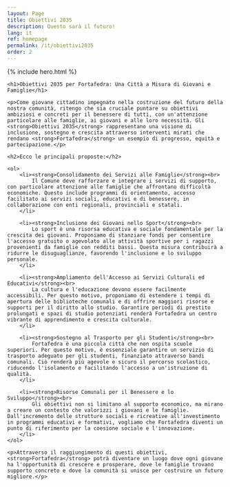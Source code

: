 ```yaml
---
layout: Page
title: Obiettivi 2035
description: Questo sarà il futuro!
lang: it
ref: homepage
permalink: /it/obiettivi2035
order: 2
---
```


{% include hero.html %}

<main class="container my-4" markdown="1">

    <h1>Obiettivi 2035 per Fortafedra: Una Città a Misura di Giovani e Famiglie</h1>
    
    <p>Come giovane cittadino impegnato nella costruzione del futuro della nostra comunità, ritengo che sia cruciale puntare su obiettivi ambiziosi e concreti per il benessere di tutti, con un'attenzione particolare alle famiglie, ai giovani e alle loro necessità. Gli <strong>Obiettivi 2035</strong> rappresentano una visione di inclusione, sostegno e crescita attraverso interventi mirati che rendano <strong>Fortafedra</strong> un esempio di progresso, equità e partecipazione.</p>

    <h2>Ecco le principali proposte:</h2>

    <ol>
        <li><strong>Consolidamento dei Servizi alle Famiglie</strong><br>
            Il Comune deve rafforzare e integrare i servizi di supporto, con particolare attenzione alle famiglie che affrontano difficoltà economiche. Questo include programmi di orientamento, accesso facilitato ai servizi sociali, educativi e di benessere, in collaborazione con enti regionali, provinciali e statali.
        </li>
        
        <li><strong>Inclusione dei Giovani nello Sport</strong><br>
            Lo sport è una risorsa educativa e sociale fondamentale per la crescita dei giovani. Proponiamo di stanziare fondi per consentire l'accesso gratuito o agevolato alle attività sportive per i ragazzi provenienti da famiglie con redditi bassi. Questa misura contribuirà a ridurre le disuguaglianze, favorendo l'inclusione e lo sviluppo personale.
        </li>
        
        <li><strong>Ampliamento dell'Accesso ai Servizi Culturali ed Educativi</strong><br>
            La cultura e l'educazione devono essere facilmente accessibili. Per questo motivo, proponiamo di estendere i tempi di apertura delle biblioteche comunali e di offrire maggiori risorse e supporti per il diritto allo studio. Garantire periodi di prestito prolungati e spazi di studio potenziati renderà Fortafedra un centro vibrante di apprendimento e crescita culturale.
        </li>
        
        <li><strong>Sostegno al Trasporto per gli Studenti</strong><br>
            Fortafedra è una piccola città che non ospita scuole superiori. Per questo motivo, è essenziale garantire un servizio di trasporto adeguato per gli studenti, finanziato attraverso bandi comunali. Ciò renderà più agevole e sicuro il percorso scolastico, riducendo l'isolamento e facilitando l'accesso a un'istruzione di qualità.
        </li>
        
        <li><strong>Risorse Comunali per il Benessere e lo Sviluppo</strong><br>
            Gli obiettivi non si limitano al supporto economico, ma mirano a creare un contesto che valorizzi i giovani e le famiglie. Dall'incremento delle strutture sociali e ricreative all'investimento in programmi educativi e formativi, vogliamo che Fortafedra diventi un punto di riferimento per la coesione sociale e l'innovazione.
        </li>
    </ol>

    <p>Attraverso il raggiungimento di questi obiettivi, <strong>Fortafedra</strong> potrà diventare un luogo dove ogni giovane ha l'opportunità di crescere e prosperare, dove le famiglie trovano supporto concreto e dove la comunità si unisce per costruire un futuro migliore.</p>


</main>

